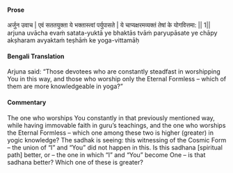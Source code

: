 #### Prose 

अर्जुन उवाच |
एवं सततयुक्ता ये भक्तास्त्वां पर्युपासते |
ये चाप्यक्षरमव्यक्तं तेषां के योगवित्तमा: || 1||
arjuna uvācha
evaṁ satata-yuktā ye bhaktās tvāṁ paryupāsate
ye chāpy akṣharam avyaktaṁ teṣhāṁ ke yoga-vittamāḥ

 #### Bengali Translation 

Arjuna said: “Those devotees who are constantly steadfast in worshipping You in this way, and those who worship only the Eternal Formless – which of them are more knowledgeable in yoga?” 

 #### Commentary 

The one who worships You constantly in that previously mentioned way, while having immovable faith in guru’s teachings, and the one who worships the Eternal Formless – which one among these two is higher (greater) in yogic knowledge? The sadhak is seeing: this witnessing of the Cosmic Form – the union of “I” and “You” did not happen in this. Is this sadhana [spiritual path] better, or – the one in which “I” and “You” become One – is that sadhana better? Which one of these is greater? 